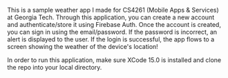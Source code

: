 This is a sample weather app I made for CS4261 (Mobile Apps & Services) at Georgia Tech. Through this application, you can create a new account and authenticate/store it using Firebase Auth. Once the account is created, you can sign in using the email/password. If the password is incorrect, an alert is displayed to the user. If the login is successful, the app flows to a screen showing the weather of the device's location!

In order to run this application, make sure XCode 15.0 is installed and clone the repo into your local directory.
